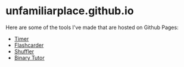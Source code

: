 # unfamiliarplace.github.io

Here are some of the tools I've made that are hosted on Github Pages:

* [Timer](https://g.sawczak.com/timer)
* [Flashcarder](https://g.sawczak.com/flashcarder)
* [Shuffler](https://g.sawczak.com/shuffler)
* [Binary Tutor](https://g.sawczak.com/binary)

